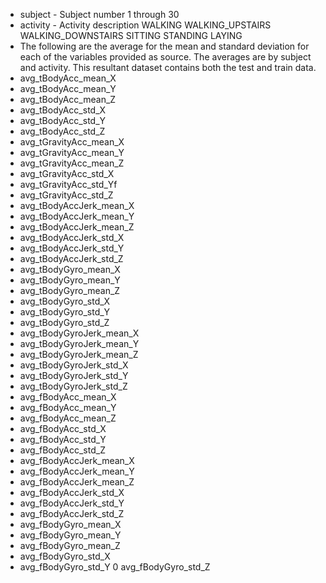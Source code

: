 
- subject - Subject number 1 through 30
- activity - Activity description 
               WALKING
               WALKING_UPSTAIRS
               WALKING_DOWNSTAIRS
               SITTING
               STANDING
               LAYING
- The following are the average for the mean and standard deviation for each of the variables provided as source. The averages 
  are by subject and activity. This resultant dataset contains both the test and train data. 
- avg_tBodyAcc_mean_X
- avg_tBodyAcc_mean_Y
- avg_tBodyAcc_mean_Z
- avg_tBodyAcc_std_X
- avg_tBodyAcc_std_Y
- avg_tBodyAcc_std_Z
- avg_tGravityAcc_mean_X
- avg_tGravityAcc_mean_Y
- avg_tGravityAcc_mean_Z
- avg_tGravityAcc_std_X
- avg_tGravityAcc_std_Yf
- avg_tGravityAcc_std_Z
- avg_tBodyAccJerk_mean_X
- avg_tBodyAccJerk_mean_Y
- avg_tBodyAccJerk_mean_Z
- avg_tBodyAccJerk_std_X
- avg_tBodyAccJerk_std_Y
- avg_tBodyAccJerk_std_Z
- avg_tBodyGyro_mean_X
- avg_tBodyGyro_mean_Y
- avg_tBodyGyro_mean_Z
- avg_tBodyGyro_std_X
- avg_tBodyGyro_std_Y
- avg_tBodyGyro_std_Z
- avg_tBodyGyroJerk_mean_X
- avg_tBodyGyroJerk_mean_Y
- avg_tBodyGyroJerk_mean_Z
- avg_tBodyGyroJerk_std_X
- avg_tBodyGyroJerk_std_Y
- avg_tBodyGyroJerk_std_Z
- avg_fBodyAcc_mean_X
- avg_fBodyAcc_mean_Y
- avg_fBodyAcc_mean_Z
- avg_fBodyAcc_std_X
- avg_fBodyAcc_std_Y
- avg_fBodyAcc_std_Z
- avg_fBodyAccJerk_mean_X
- avg_fBodyAccJerk_mean_Y
- avg_fBodyAccJerk_mean_Z
- avg_fBodyAccJerk_std_X
- avg_fBodyAccJerk_std_Y
- avg_fBodyAccJerk_std_Z
- avg_fBodyGyro_mean_X
- avg_fBodyGyro_mean_Y
- avg_fBodyGyro_mean_Z
- avg_fBodyGyro_std_X
- avg_fBodyGyro_std_Y
0 avg_fBodyGyro_std_Z
